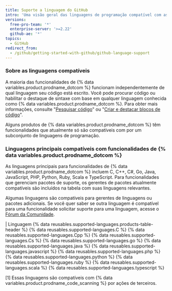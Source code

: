 ```yaml
---
title: Suporte a linguagem do GitHub
intro: 'Uma visão geral das linguagens de programação compatível com as funcionalidades de {% data variables.product.prodname_dotcom %}'
versions:
  free-pro-team: '*'
  enterprise-server: '>=2.22'
  github-ae: '*'
topics:
  - GitHub
redirect_from:
  - /github/getting-started-with-github/github-language-support
---
```


<!-- If you make changes to this article, also update any feature-level articles to reflect the same changes in language support. -->

### Sobre as linguagens compatíveis

A maioria das funcionalidades de {% data variables.product.prodname_dotcom %} funcionam independentemente de qual linguagem seu código está escrito. Você pode procurar código ou habilitar o destaque de sintaxe com base em qualquer linguagem conhecida como {% data variables.product.prodname_dotcom %}. Para obter mais informações, consulte "[Pesquisar código](/github/searching-for-information-on-github/searching-code#search-by-language)" ou "[Criar e destacar blocos de código](/github/writing-on-github/creating-and-highlighting-code-blocks#syntax-highlighting)".

Alguns produtos de {% data variables.product.prodname_dotcom %} têm funcionalidades que atualmente só são compatíveis com por um subconjunto de linguagens de programação.

### Linguagens principais compatíveis com funcionalidades de {% data variables.product.prodname_dotcom %}

As linguagens principais para funcionalidades de {% data variables.product.prodname_dotcom %} incluem C, C++, C#, Go, Java, JavaScript, PHP, Python, Ruby, Scala e TypeScript. Para funcionalidades que gerenciam pacotes de suporte, os gerentes de pacotes atualmente compatíveis são incluídos na tabela com suas linguagens relevantes.

Algumas linguagens são compatíveis para gerentes de linguagens ou pacotes adicionais. Se você quer saber se outra linguagem é compatível para uma funcionalidade solicitar suporte para uma linguagem, acesse o [Fórum da Comunidade](https://github.community/).

| Linguagem {% data reusables.supported-languages.products-table-header %}
{% data reusables.supported-languages.C %}
{% data reusables.supported-languages.Cpp %}
{% data reusables.supported-languages.Cs %}
{% data reusables.supported-languages.go %}
{% data reusables.supported-languages.java %}
{% data reusables.supported-languages.javascript %}
{% data reusables.supported-languages.php %}
{% data reusables.supported-languages.python %}
{% data reusables.supported-languages.ruby %}
{% data reusables.supported-languages.scala %}
{% data reusables.supported-languages.typescript %}

[1] Essas linguagens são compatíveis com {% data variables.product.prodname_code_scanning %} por ações de terceiros.
